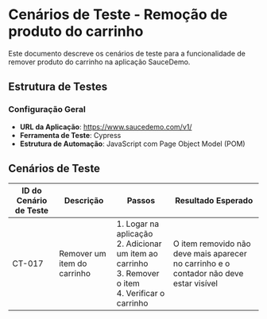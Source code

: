 # Cenários de Teste - Remoção de produto do carrinho

Este documento descreve os cenários de teste para a funcionalidade de remover produto do carrinho na aplicação SauceDemo.

## Estrutura de Testes

### Configuração Geral

- **URL da Aplicação**: https://www.saucedemo.com/v1/
- **Ferramenta de Teste**: Cypress
- **Estrutura de Automação**: JavaScript com Page Object Model (POM)

## Cenários de Teste

| ID do Cenário de Teste        | Descrição                                                                              | Passos                                                                                                          | Resultado Esperado                                                                                         |
|----------------------|---------------------------------------------------------------------------------------------------|-----------------------------------------------------------------------------------------------------------------|------------------------------------------------------------------------------------------------------------|
| CT-017                | Remover um item do carrinho                                                                       | 1. Logar na aplicação <br> 2. Adicionar um item ao carrinho <br> 3. Remover o item <br> 4. Verificar o carrinho | O item removido não deve mais aparecer no carrinho e o contador não deve estar visível          |